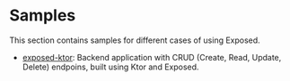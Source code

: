 # Samples

This section contains samples for different cases of using Exposed.

- [exposed-ktor](exposed-ktor): Backend application with CRUD (Create, Read, Update, Delete) endpoins, built using Ktor and Exposed. 
